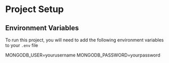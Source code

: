 # Project Setup

## Environment Variables

To run this project, you will need to add the following environment variables to your `.env` file

MONGODB_USER=yourusername
MONGODB_PASSWORD=yourpassword
